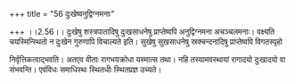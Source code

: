 +++
title = "56 दुःखेष्वनुद्विग्नमनाः"

+++
।।2.56।। दुःखेषु शस्त्रपातादिषु दुःखसाधनेषु प्राप्तेष्वपि अनुद्विग्नमना
अचञ्चलमनाः। वक्ष्यति चयस्मिन्स्थितो न दुःखेन गुरुणापि विचाल्यते इति।
सुखेषु सुखसाधनेषु स्रक्चन्दनादिषु प्राप्तेष्वपि विगतस्पृहो  
  
निर्वृत्तिकत्वाद्भवति। अतएव वीताः रागभयक्रोधा यस्मात्स तथा। नहि
तस्यामवस्थायां रागादयो दुःखादयो वा संभवन्ति। एवंविधः समाधिस्थः स्थितधीः
स्थितप्रज्ञ उच्यते।  

